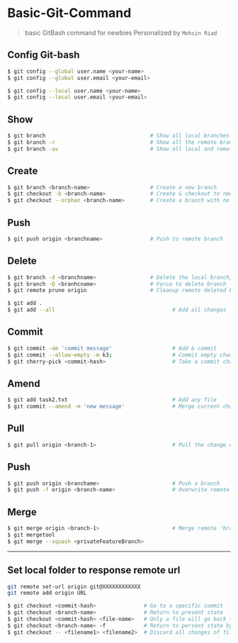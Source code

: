 # Basic-Git-Command
> basic GitBash command for newbies 
> Personalized by  ``` Mohsin Riad ```
## Config Git-bash
```bash
$ git config --global user.name <your-name>
$ git config --global user.email <your-email>

$ git config --local user.name <your-name>
$ git config --local user.email <your-email>
```
## Show
```bash
$ git branch                                 # Show all local branches
$ git branch -r                              # Show all the remote branch
$ git branch -av                             # Show all local and remote branches
```

## Create
```bash
$ git branch <branch-name>                   # Create a new branch
$ git checkout -b <branch-name>              # Create & checkout to new branch
$ git checkout --orphan <branch-name>        # Create a branch with no commit list
```

## Push
```bash
$ git push origin <branchname>               # Push to remote branch
```

## Delete
```bash
$ git branch -d <branchname>                 # Delete the local branch, show a warning
$ git branch -D <branhcname>                 # Force to delete branch
$ git remote prune origin                    # Cleanup remote deleted branch

$ git add .                                                               
$ git add --all                                     # Add all changes     
```

## Commit    
```bash                                                                      
$ git commit -am 'commit message'                   # Add & commit        
$ git commit --allow-empty -m k3;                   # Commit empty change
$ git cherry-pick <commit-hash>                     # Take a commit change of another branch 
```

## Amend
```bash
$ git add task2.txt                                 # Add any file
$ git commit --amend -m 'new message'               # Merge current change to previous commit and will also change the commit hash
```

## Pull
```bash
$ git pull origin <branch-1>                        # Pull the change of 'branhc-1' in current branch 
```

## Push
```bash
$ git push origin <branchame>                       # Push a branch
$ git push -f origin <branch-name>                  # Overwrite remote branch (by force)
```

## Merge
```bash
$ git merge origin <branch-1>                       # Merge remote 'branch-1' with current branch
$ git mergetool
$ git merge --squash <privateFeatureBranch>
```
---
## Set local folder to response remote url
```bash
git remote set-url origin git@XXXXXXXXXXXX
git remote add origin URL

$ git checkout <commit-hash>               # Go to a specific commit
$ git checkout <branch-name>               # Return to present state
$ git checkout <commit-hash> <file-name>   # Only a file will go back to specific commit
$ git checkout <branch-name> -f            # Return to persent state by force
$ git checkout -- <filename1> <filename2>  # Discard all changes of file1 and file2
```
